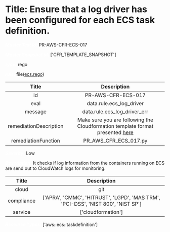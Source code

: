 



# Title: Ensure that a log driver has been configured for each ECS task definition.


***<font color="white">Master Test Id:</font>*** PR-AWS-CFR-ECS-017

***<font color="white">Master Snapshot Id:</font>*** ['CFR_TEMPLATE_SNAPSHOT']

***<font color="white">type:</font>*** rego

***<font color="white">rule:</font>*** file([ecs.rego])  
  
  
  
  

|Title|Description|
| :---: | :---: |
|id|PR-AWS-CFR-ECS-017|
|eval|data.rule.ecs_log_driver|
|message|data.rule.ecs_log_driver_err|
|remediationDescription|Make sure you are following the Cloudformation template format presented <a href='https://docs.aws.amazon.com/AWSCloudFormation/latest/UserGuide/aws-resource-ecs-taskdefinition.html#aws-resource-ecs-taskdefinition--examples' target='_blank'>here</a>|
|remediationFunction|PR_AWS_CFR_ECS_017.py|


***<font color="white">Severity:</font>*** Low

***<font color="white">Description:</font>*** It checks if log information from the containers running on ECS are send out to CloudWatch logs for monitoring.  
  
  

|Title|Description|
| :---: | :---: |
|cloud|git|
|compliance|['APRA', 'CMMC', 'HITRUST', 'LGPD', 'MAS TRM', 'PCI-DSS', 'NIST 800', 'NIST SP']|
|service|['cloudformation']|


***<font color="white">Resource Types:</font>*** ['aws::ecs::taskdefinition']


[ecs.rego]: https://github.com/prancer-io/prancer-compliance-test/tree/master/aws/iac/ecs.rego
